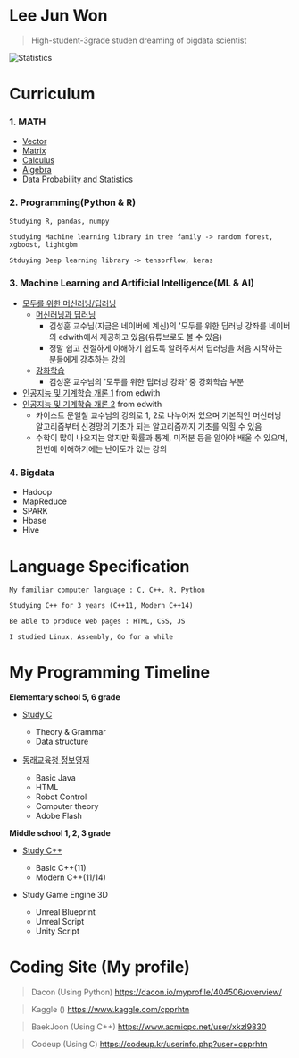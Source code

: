 # Lee Jun Won

> High-student-3grade studen dreaming of bigdata scientist

![Statistics](https://github-readme-stats.vercel.app/api?username=cpprhtn&show_icons=true)

# **Curriculum**
### 1. MATH
- [Vector](https://www.mathsisfun.com/algebra/vectors.html)
- [Matrix](https://www.mathsisfun.com/algebra/matrix-introduction.html)
- [Calculus](https://www.mathsisfun.com/calculus/index.html)
- [Algebra](https://www.mathsisfun.com/algebra/index-college.html)
- [Data Probability and Statistics](https://www.mathsisfun.com/data/index.html)

### 2. Programming(Python & R)
```
Studying R, pandas, numpy  

Studying Machine learning library in tree family -> random forest, xgboost, lightgbm

Stduying Deep learning library -> tensorflow, keras
```

### 3. Machine Learning and Artificial Intelligence(ML & AI)
- [모두를 위한 머신러닝/딥러닝](https://hunkim.github.io/ml/)
  - [머신러닝과 딥러닝](http://www.edwith.org/others26)
    - 김성훈 교수님(지금은 네이버에 계신)의 '모두를 위한 딥러닝 강좌를 네이버의 edwith에서 제공하고 있음(유튜브로도 볼 수 있음)
    - 정말 쉽고 친절하게 이해하기 쉽도록 알려주셔서 딥러닝을 처음 시작하는 분들에게 강추하는 강의
  - [강화학습](http://www.edwith.org/others27)
    - 김성훈 교수님의 '모두를 위한 딥러닝 강좌' 중 강화학습 부분
- [인공지능 및 기계학습 개론 1](http://www.edwith.org/machinelearning1_17) from edwith
- [인공지능 및 기계학습 개론 2](http://www.edwith.org/machinelearning2__17) from edwith
  - 카이스트 문일철 교수님의 강의로 1, 2로 나누어져 있으며 기본적인 머신러닝 알고리즘부터 신경망의 기초가 되는 알고리즘까지 기초를 익힐 수 있음
  - 수학이 많이 나오지는 않지만 확률과 통계, 미적분 등을 알아야 배울 수 있으며, 한번에 이해하기에는 난이도가 있는 강의

### 4. Bigdata
- Hadoop
- MapReduce
- SPARK
- Hbase
- Hive

# Language Specification

```
My familiar computer language : C, C++, R, Python

Studying C++ for 3 years (C++11, Modern C++14)

Be able to produce web pages : HTML, CSS, JS

I studied Linux, Assembly, Go for a while
```

# My Programming Timeline
**Elementary school 5, 6 grade**

- [Study C](https://github.com/cpprhtn/Learning_C)
  - Theory & Grammar
  - Data structure


- [동래교육청 정보영재](https://github.com/cpprhtn/Informational_Education_Institute_for_Gifted)
  - Basic Java
  - HTML
  - Robot Control
  - Computer theory
  - Adobe Flash



**Middle school 1, 2, 3 grade**

- [Study C++](https://github.com/cpprhtn/Cpp_BaekJoon)
  - Basic C++(11)
  - Modern C++(11/14)


- Study Game Engine 3D
  - Unreal Blueprint
  - Unreal Script
  - Unity Script



# Coding Site (My profile)
> Dacon (Using Python)
https://dacon.io/myprofile/404506/overview/

>Kaggle ()
https://www.kaggle.com/cpprhtn

>BaekJoon (Using C++)
https://www.acmicpc.net/user/xkzl9830

> Codeup (Using C)
https://codeup.kr/userinfo.php?user=cpprhtn
